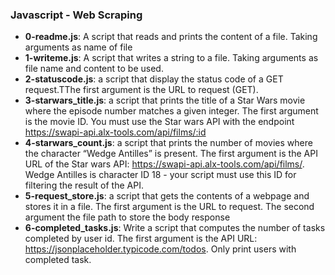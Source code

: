 ### Javascript - Web Scraping
- **0-readme.js**: A script that reads and prints the content of a file. Taking arguments as name of file
- **1-writeme.js**: A script that writes a string to a file. Taking arguments as file name and content to be used.
- **2-statuscode.js**: a script that display the status code of a GET request.TThe first argument is the URL to request (GET).
- **3-starwars_title.js**: a script that prints the title of a Star Wars movie where the episode number matches a given integer. The first argument is the movie ID. You must use the Star wars API with the endpoint https://swapi-api.alx-tools.com/api/films/:id
- **4-starwars_count.js**: a script that prints the number of movies where the character “Wedge Antilles” is present. The first argument is the API URL of the Star wars API: https://swapi-api.alx-tools.com/api/films/. Wedge Antilles is character ID 18 - your script must use this ID for filtering the result of the API.
- **5-request_store.js**: a script that gets the contents of a webpage and stores it in a file. The first argument is the URL to request. The second argument the file path to store the body response
- **6-completed_tasks.js**: Write a script that computes the number of tasks completed by user id. The first argument is the API URL: https://jsonplaceholder.typicode.com/todos. Only print users with completed task.
